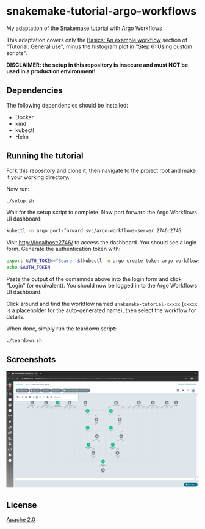 # snakemake-tutorial-argo-workflows

My adaptation of the [Snakemake tutorial](https://snakemake.readthedocs.io/en/stable/tutorial/tutorial.html) with Argo Workflows

This adaptation covers only the [Basics: An example workflow](https://snakemake.readthedocs.io/en/stable/tutorial/basics.html) section of "Tutorial: General use", minus the histogram plot in "Step 6: Using custom scripts".

**DISCLAIMER: the setup in this repository is insecure and must NOT be used in a production environment!**

## Dependencies

The following dependencies should be installed:

- Docker
- kind
- kubectl
- Helm

## Running the tutorial

Fork this repository and clone it, then navigate to the project root and make it your working directory.

Now run:

```bash
./setup.sh
```

Wait for the setup script to complete. Now port forward the Argo Workflows UI dashboard:

```bash
kubectl -n argo port-forward svc/argo-workflows-server 2746:2746
```

Visit [http://localhost:2746/](http://localhost:2746/) to access the dashboard. You should see a login form. Generate the authentication token with:

```bash
export AUTH_TOKEN="Bearer $(kubectl -n argo create token argo-workflows-server)"
echo $AUTH_TOKEN
```

Paste the output of the comamnds above into the login form and click "Login" \(or equivalent\). You should now be logged in to the Argo Workflows UI dashboard.

Click around and find the workflow named `snakemake-tutorial-xxxxx` \(`xxxxx` is a placeholder for the auto-generated name\), then select the workflow for details.

When done, simply run the teardown script:

```bash
./teardown.sh
```

## Screenshots

![Bioinformatics with Argo Workflows](./images/snakemake-tutorial-argo-workflows.png)

## License

[Apache 2.0](./LICENSE)
